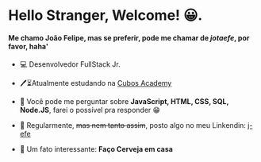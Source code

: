 # Hello Stranger, Welcome! 😀.

#### Me chamo João Felipe, mas se preferir, pode me chamar de *jotaefe*,  por favor, haha'


- 💻 Desenvolvedor FullStack Jr.

- 🖊⏳Atualmente estudando na [Cubos Academy](https://github.com/cubos-academy)

- 💬 Você pode me perguntar sobre **JavaScript, HTML, CSS, SQL, Node.JS**, farei o possível pra responder 😁

- 📌 Regularmente, ~~mas nem tanto assim~~, posto algo no meu Linkendin: [j-efe](https://www.linkedin.com/in/joão-felipe-jf-3685bb231/)

- 👀 Um fato interessante: **Faço Cerveja em casa**
